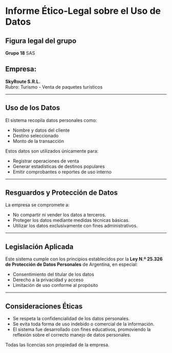 # Informe Ético-Legal sobre el Uso de Datos

## Figura legal del grupo
**Grupo 18**
SAS 

## Empresa:
**SkyRoute S.R.L.**  
Rubro: Turismo - Venta de paquetes turísticos

---

## Uso de los Datos

El sistema recopila datos personales como:
- Nombre y datos del cliente
- Destino seleccionado
- Monto de la transacción

Estos datos son utilizados únicamente para:
- Registrar operaciones de venta
- Generar estadísticas de destinos populares
- Emitir comprobantes o reportes de uso interno

---

## Resguardos y Protección de Datos

La empresa se compromete a:
- No compartir ni vender los datos a terceros.
- Proteger los datos mediante medidas técnicas básicas.
- Utilizar los datos exclusivamente con fines administrativos.

---

## Legislación Aplicada

Este sistema cumple con los principios establecidos por la **Ley N.º 25.326 de Protección de Datos Personales** de Argentina, en especial:
- Consentimiento del titular de los datos
- Derecho a la privacidad y acceso
- Limitación de uso conforme al propósito

---

## Consideraciones Éticas

- Se respeta la confidencialidad de los datos personales.
- Se evita toda forma de uso indebido o comercial de la información.
- El sistema fue desarrollado con fines educativos, promoviendo la reflexión sobre el correcto manejo de datos personales.

Todas las licencias son propiedad de la empresa.
